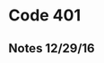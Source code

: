# Code 401 
## Notes 12/29/16

<!--### ANICES

#### QUESTIONS & COMMENTS
1. **NOTE:** thatable


#### TERMS & CONCEPTS
  * **Pocts:**  Verent
  
---
### ANICES

#### QUESTIONS & COMMENTS
1. **NOTE:** thatable


#### TERMS & CONCEPTS
  * **Pocts:**  Verent
  
---
### ANICES

#### QUESTIONS & COMMENTS
1. **NOTE:** thatable


#### TERMS & CONCEPTS
  * **Pocts:**  Verent
  
---
### ANICES

#### QUESTIONS & COMMENTS
1. **NOTE:** thatable


#### TERMS & CONCEPTS
  * **Pocts:**  Verent
  
----->
